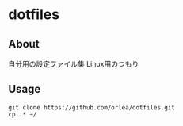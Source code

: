 # dotfiles
## About
自分用の設定ファイル集
Linux用のつもり
## Usage
```
git clone https://github.com/orlea/dotfiles.git
cp .* ~/
```

